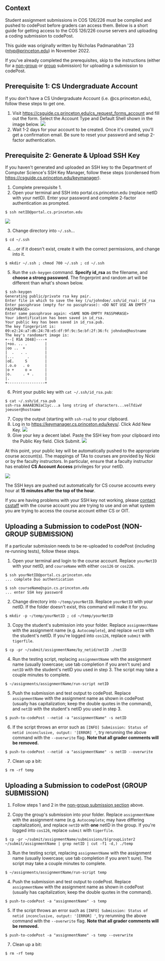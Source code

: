 ## Context

Student assignment submissions in COS 126/226 must be compiled and pushed to codePost before graders can access them. Below is a short guide for getting access to the COS 126/226 course servers and uploading a coding submission to codePost.

This guide was originally written by Nicholas Padmanabhan '23 (ntyp@princeton.edu) in November 2022.

If you've already completed the prerequisites, skip to the instructions (either for a [non-group](#uploading-a-submission-to-codepost-non-group-submission) or [group](#uploading-a-submission-to-codepost-group-submission) submission) for uploading a submission to codePost.

## Prerequisite 1: CS Undergraduate Account

If you don't have a CS Undergraduate Account (i.e. @cs.princeton.edu), follow these steps to get one.

1. Visit https://csguide.cs.princeton.edu/cs_request_forms_account and fill out the form. Select the Account Type and Default Shell shown in the image below.
   ![](images/cs-account-form.png)
1. Wait 1-2 days for your account to be created. Once it's created, you'll get a confirmation email. Be sure to reset your password and setup 2-factor authentication.

## Prerequisite 2: Generate & Upload SSH Key

If you haven't generated and uploaded an SSH key to the Department of Computer Science's SSH Key Manager, follow these steps (condensed from https://csguide.cs.princeton.edu/keymanager).

1. Complete prerequisite 1.
2. Open your terminal and SSH into portal.cs.princeton.edu (replace netID with your netID). Enter your password and complete 2-factor authentication as prompted.

```
$ ssh netID@portal.cs.princeton.edu
```

![](images/ssh-portal.png)

3. Change directory into `~/.ssh`...

```
$ cd ~/.ssh
```

4. ...or if it doesn't exist, create it with the correct permissions, and change into it.

```
$ mkdir ~/.ssh ; chmod 700 ~/.ssh ; cd ~/.ssh
```

5. Run the `ssh-keygen` command. **Specify id_rsa** as the filename, and **choose a strong password**. The fingerprint and random art will be different than what's shown below.

```
$ ssh-keygen
Generating public/private rsa key pair.
Enter file in which to save the key (/u/johndoe/.ssh/id_rsa): id_rsa
Enter passphrase (empty for no passphrase): <DO NOT USE AN EMPTY PASSPHRASE>
Enter same passphrase again: <SAME NON-EMPTY PASSPHRASE>
Your identification has been saved in id_rsa.
Your public key has been saved in id_rsa.pub.
The key fingerprint is: 09:e2:24:a7:d6:24:78:e5:df:9f:9c:5e:bf:2f:36:fc johndoe@hostname
The key's randomart image is:
+--[ RSA 2048]----+
|+oo. .. .        |
|oo ..  +         |
|  .   . .        |
|...      .       |
|oE.     S        |
|.o.o   . o       |
|o +     o =      |
|o.     . + .     |
|.                |
+-----------------+
```

6. Print your public key with `cat ~/.ssh/id_rsa.pub`:

```
$ cat ~/.ssh/id_rsa.pub
ssh-rsa AAAAB3NzaC1yc...a long string of characters...velTdiwV joeuser@hostname
```

7. Copy the output (starting with `ssh-rsa`) to your clipboard.
8. Log in to https://keymanager.cs.princeton.edu/keys/. Click Add New Key.
   ![](/images/key-manager-home.png)
9. Give your key a decent label. Paste the SSH key from your clipboard into the Public Key field. Click Submit.
   ![](/images/key-manager-form.png)

At this point, your public key will be automatically pushed to the appropriate course account(s). The mappings of TAs to courses are provided by Nicki or by the faculty instructors. In particular, ensure that a faculty instructor has enabled **CS Account Access** privileges for your netID.

![](/images/cs-account-access.png)

The SSH keys are pushed out automatically for CS course accounts every hour at **15 minutes after the top of the hour**.

If you are having problems with your SSH key not working, please [contact csstaff](https://csguide.cs.princeton.edu/gethelp/csstaff) with the course account you are trying to use and on what system you are trying to access the course account either CS or OIT.

## Uploading a Submission to codePost (NON-GROUP SUBMISSION)

If a particular submission needs to be re-uploaded to codePost (including re-running tests), follow these steps.

1. Open your terminal and login to the course account. Replace `yourNetID` with your netID, and `courseName` with either `cos126` or `cos226`.

```
$ ssh yourNetID@portal.cs.princeton.edu
... complete Duo authentication

$ ssh courseName@spin.cs.princeton.edu
... enter SSH key password
```

2. Change directory into `~/temp/yourNetID`. Replace `yourNetID` with your netID. If the folder doesn't exist, this command will make it for you.

```
$ mkdir -p ~/temp/yourNetID ; cd ~/temp/yourNetID
```

3. Copy the student's submission into your folder. Replace `assignmentName` with the assignment name (e.g. `Autocomplete`), and replace `netID` with the student's netID. If you're logged into `cos126`, replace `submit` with `tigerfile`.

```
$ cp -pr ~/submit/assignmentName/by_netid/netID ./netID
```

4. Run the testing script, replacing `assignmentName` with the assignment name (usually lowercase; use tab completion if you aren't sure) and `netID` with the student's netID you used in step 3. The script may take a couple minutes to complete.

```
$ ~/assignments/assignmentName/run-script netID
```

5. Push the submission and test output to codePost. Replace `assignmentName` with the assignment name as shown in codePost (usually has capitalization; keep the double quotes in the command), and `netID` with the student's netID you used in step 3.

```
$ push-to-codePost --netid -a "assignmentName" -s netID
```

6. If the script throws an error such as `[INFO] Submission: Status of netid inconclusive, output: '[ERROR] '`, try rerunning the above command with the `--overwrite` flag. **Note that all grader comments will be removed.**

```
$ push-to-codePost --netid -a "assignmentName" -s netID --overwrite
```

7. Clean up a bit:

```
$ rm -rf temp
```

## Uploading a Submission to codePost (GROUP SUBMISSION)

1. Follow steps 1 and 2 in the [non-group submission section](#uploading-a-submission-to-codepost-non-group-submission) above.

2. Copy the group's submission into your folder. Replace `assignmentName` with the assignment name (e.g. `Autocomplete`; may have differing capitalization), and replace `netID` with **one** netID in the group. If you're logged into `cos126`, replace `submit` with `tigerfile`.

```
$ cp -pr ~/submit/assignmentName/submissions/$(groupLister2 ~/submit/assignmentName | grep netID | cut -f1 -d,) ./temp
```

3. Run the testing script, replacing `assignmentName` with the assignment name (usually lowercase; use tab completion if you aren't sure). The script may take a couple minutes to complete.

```
$ ~/assignments/assignmentName/run-script temp
```

4. Push the submission and test output to codePost. Replace `assignmentName` with the assignment name as shown in codePost (usually has capitalization; keep the double quotes in the command).

```
$ push-to-codePost -a "assignmentName" -s temp
```

5. If the script throws an error such as `[INFO] Submission: Status of netid inconclusive, output: '[ERROR] '`, try rerunning the above command with the `--overwrite` flag. **Note that all grader comments will be removed.**

```
$ push-to-codePost -a "assignmentName" -s temp --overwrite
```

7. Clean up a bit:

```
$ rm -rf temp
```
